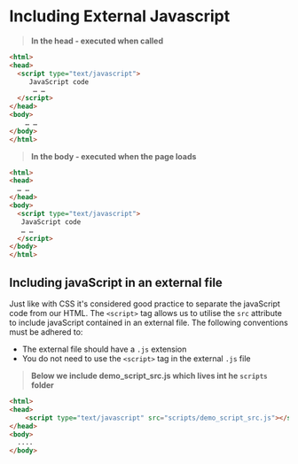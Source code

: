 # Including External Javascript


> **In the head - executed when called**

```html
<html>
<head>
  <script type="text/javascript">
     JavaScript code
      … …
  </script>
</head>
<body>
    … …
</body>
</html>
```

> **In the body - executed when the page loads**

```html
<html>
<head>
  … …
</head>
<body>
  <script type="text/javascript">
   JavaScript code
   … …
  </script>
</body>
</html>
```

## Including javaScript in an external file

Just like with CSS it's considered good practice to separate the javaScript code from our HTML. The `<script>` tag allows us to utilise the `src` attribute to include javaScript contained in an external file.   The following conventions must be adhered to:

* The external file should have a `.js` extension
* You do not need to use the `<script>` tag in the external `.js` file 

> **Below we include demo\_script\_src.js which lives int he **`scripts`** folder**

```html
<html>
<head>
    <script type="text/javascript" src="scripts/demo_script_src.js"></script>
</head>
<body>
  ....
</body>
```




